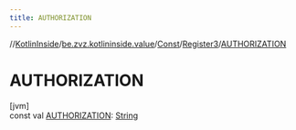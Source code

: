 ```yaml
---
title: AUTHORIZATION
---
```

//[KotlinInside](../../../../index.html)/[be.zvz.kotlininside.value](../../index.html)/[Const](../index.html)/[Register3](index.html)/[AUTHORIZATION](-a-u-t-h-o-r-i-z-a-t-i-o-n.html)



# AUTHORIZATION



[jvm]\
const val [AUTHORIZATION](-a-u-t-h-o-r-i-z-a-t-i-o-n.html): [String](https://kotlinlang.org/api/latest/jvm/stdlib/kotlin/-string/index.html)




